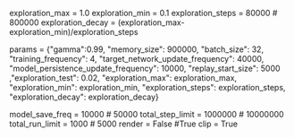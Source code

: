 exploration_max = 1.0
exploration_min = 0.1
exploration_steps = 80000 # 800000
exploration_decay = (exploration_max-exploration_min)/exploration_steps

params = {"gamma":0.99, "memory_size": 900000,        "batch_size": 32,
            "training_frequency": 4, "target_network_update_frequency": 40000,
            "model_persistence_update_frequency": 10000,
            "replay_start_size": 5000 ,"exploration_test": 0.02,
            "exploration_max": exploration_max, 
            "exploration_min": exploration_min,
            "exploration_steps": exploration_steps, 
            "exploration_decay": exploration_decay}

model_save_freq = 10000 # 50000
total_step_limit = 1000000 # 10000000
total_run_limit = 1000 # 5000
render = False #True
clip = True
